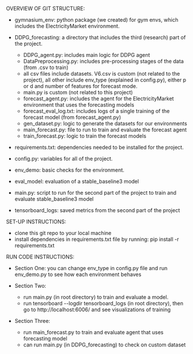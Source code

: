 OVERVIEW OF GIT STRUCTURE:

  - gymnasium_env: python package (we created) for gym envs, which includes the ElectricityMarket environment.
    
  - DDPG_forecasting: a directory that includes the third (research) part of the project.
    
      * DDPG_agent.py: includes main logic for DDPG agent
      * DataPreprocessing.py: includes pre-processing stages of the data (from .csv to train)
      * all csv files include datasets. V6.csv is custom (not related to the project), all other include env_type (explained in config.py), either p or d and number of features for               forecast mode.
      * main.py is custom (not related to this project)
      * forecast_agent.py: includes the agent for the ElectricityMarket environment that uses the forecasting models
      * forecast_eval_log.txt: includes logs of a single training of the forecast model (from forecast_agent.py)
      * gen_dataset.py: logic to generate the datasets for our environments
      * main_forecast.py: file to run to train and evaluate the forecast agent
      * train_forecast.py: logic to train the forecast models
    
  - requirements.txt: dependencies needed to be installed for the project.
    
  - config.py: variables for all of the project.
    
  - env_demo: basic checks for the environment.
    
  - eval_model: evaluation of a stable_baseline3 model
    
  - main.py: script to run for the second part of the project to train and evaluate stable_baseline3 model
    
  - tensorboard_logs: saved metrics from the second part of the project

SET-UP INSTRUCTIONS:

  - clone this git repo to your local machine
  - install dependencies in requirements.txt file by running: pip install -r requirements.txt

RUN CODE INSTRUCTIONS:

  - Section One:
        you can change env_type in config.py file and run env_demo.py to see how each environment behaves
    
  - Section Two:
    * run main.py (in root directory) to train and evaluate a model.
    * run tensorboard --logdir tensorboard_logs (in root directory), then go to http://localhost:6006/ and see visualizations of training

  - Section Three:
     * run main_forecast.py to train and evaluate agent that uses forecasting model
     * can run main.py (in DDPG_forecasting) to check on custom dataset
    
    
